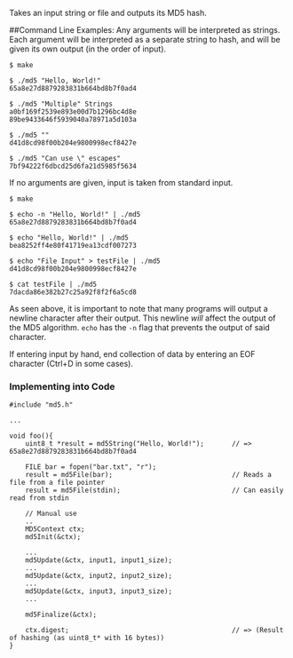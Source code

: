Takes an input string or file and outputs its MD5 hash.

##Command Line Examples:
Any arguments will be interpreted as strings. Each argument will be interpreted as a separate string to hash, and will be given its own output (in the order of input).
```
$ make

$ ./md5 "Hello, World!"
65a8e27d8879283831b664bd8b7f0ad4

$ ./md5 "Multiple" Strings
a0bf169f2539e893e00d7b1296bc4d8e
89be9433646f5939040a78971a5d103a

$ ./md5 ""
d41d8cd98f00b204e9800998ecf8427e

$ ./md5 "Can use \" escapes"
7bf94222f6dbcd25d6fa21d5985f5634
```
If no arguments are given, input is taken from standard input.
```
$ make

$ echo -n "Hello, World!" | ./md5
65a8e27d8879283831b664bd8b7f0ad4

$ echo "Hello, World!" | ./md5
bea8252ff4e80f41719ea13cdf007273

$ echo "File Input" > testFile | ./md5
d41d8cd98f00b204e9800998ecf8427e

$ cat testFile | ./md5
7dacda86e382b27c25a92f8f2f6a5cd8

```
As seen above, it is important to note that many programs will output a newline character after their output. This newline *will* affect the output of the MD5 algorithm. `echo` has the `-n` flag that prevents the output of said character.

If entering input by hand, end collection of data by entering an EOF character (Ctrl+D in some cases).

### Implementing into Code
```
#include "md5.h"

...

void foo(){
	uint8_t *result = md5String("Hello, World!");		// => 65a8e27d8879283831b664bd8b7f0ad4

	FILE bar = fopen("bar.txt", "r");
	result = md5File(bar);								// Reads a file from a file pointer
	result = md5File(stdin);							// Can easily read from stdin

	// Manual use
	..
	MD5Context ctx;
	md5Init(&ctx);

	...
	md5Update(&ctx, input1, input1_size);
	...
	md5Update(&ctx, input2, input2_size);
	...
	md5Update(&ctx, input3, input3_size);
	...

	md5Finalize(&ctx);

	ctx.digest;											// => (Result of hashing (as uint8_t* with 16 bytes))
}
```